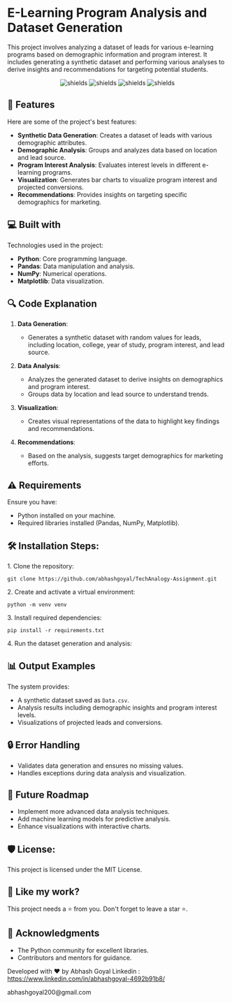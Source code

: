 # E-Learning Program Analysis and Dataset Generation

<p id="description">This project involves analyzing a dataset of leads for various e-learning programs based on demographic information and program interest. It includes generating a synthetic dataset and performing various analyses to derive insights and recommendations for targeting potential students.</p>

<p align="center">
<img src="https://img.shields.io/badge/Python-3776AB?style=for-the-badge&logo=python&logoColor=white" alt="shields">
<img src="https://img.shields.io/badge/Pandas-150458?style=for-the-badge&logo=pandas&logoColor=white" alt="shields">
<img src="https://img.shields.io/badge/NumPy-013243?style=for-the-badge&logo=numpy&logoColor=white" alt="shields">
<img src="https://img.shields.io/badge/Matplotlib-003B57?style=for-the-badge&logo=matplotlib&logoColor=white" alt="shields">
</p>

## 🧐 Features

Here are some of the project's best features:

* **Synthetic Data Generation**: Creates a dataset of leads with various demographic attributes.
* **Demographic Analysis**: Groups and analyzes data based on location and lead source.
* **Program Interest Analysis**: Evaluates interest levels in different e-learning programs.
* **Visualization**: Generates bar charts to visualize program interest and projected conversions.
* **Recommendations**: Provides insights on targeting specific demographics for marketing.

## 💻 Built with

Technologies used in the project:

* **Python**: Core programming language.
* **Pandas**: Data manipulation and analysis.
* **NumPy**: Numerical operations.
* **Matplotlib**: Data visualization.

## 🔍 Code Explanation

1. **Data Generation**:
   - Generates a synthetic dataset with random values for leads, including location, college, year of study, program interest, and lead source.

2. **Data Analysis**:
   - Analyzes the generated dataset to derive insights on demographics and program interest.
   - Groups data by location and lead source to understand trends.

3. **Visualization**:
   - Creates visual representations of the data to highlight key findings and recommendations.

4. **Recommendations**:
   - Based on the analysis, suggests target demographics for marketing efforts.

## ⚠️ Requirements

Ensure you have:
- Python installed on your machine.
- Required libraries installed (Pandas, NumPy, Matplotlib).

## 🛠️ Installation Steps:

<p>1. Clone the repository:</p>

```
git clone https://github.com/abhashgoyal/TechAnalogy-Assignment.git
```
<p>2. Create and activate a virtual environment:</p>

```
python -m venv venv
```

<p>3. Install required dependencies:</p>

```
pip install -r requirements.txt

```
<p>4. Run the dataset generation and analysis:</p>





## 📊 Output Examples

The system provides:

* A synthetic dataset saved as `Data.csv`.
* Analysis results including demographic insights and program interest levels.
* Visualizations of projected leads and conversions.

## 🔒 Error Handling

* Validates data generation and ensures no missing values.
* Handles exceptions during data analysis and visualization.

## 🚧 Future Roadmap

* Implement more advanced data analysis techniques.
* Add machine learning models for predictive analysis.
* Enhance visualizations with interactive charts.

## 🛡️ License:

This project is licensed under the MIT License.

## 💖 Like my work?

This project needs a ⭐️ from you. Don't forget to leave a star ⭐️.

## 🙏 Acknowledgments

* The Python community for excellent libraries.
* Contributors and mentors for guidance.

Developed with ❤️ by Abhash Goyal 
Linkedin : https://www.linkedin.com/in/abhashgoyal-4692b91b8/
<p>abhashgoyal200@gmail.com</p>
